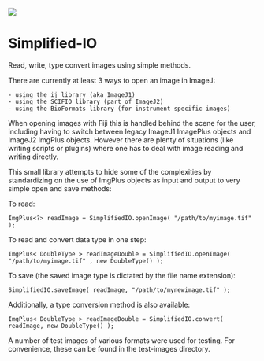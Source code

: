 [![](https://travis-ci.com/fiji/simplified-io.svg?branch=master)](https://travis-ci.com/fiji/simplified-io)

Simplified-IO
=============
Read, write, type convert images using simple methods.

There are currently at least 3 ways to open an image in ImageJ: 

	- using the ij library (aka ImageJ1)
	- using the SCIFIO library (part of ImageJ2)
	- using the BioFormats library (for instrument specific images)
	
When opening images with Fiji this is handled behind the scene for the user, including having to switch between legacy
ImageJ1 ImagePlus objects and ImageJ2 ImgPlus objects.
However there are plenty of situations (like writing scripts or plugins) where one has to deal with image reading and writing directly.

This small library attempts to hide some of the complexities by standardizing on the use of ImgPlus objects as input and output to very
simple open and save methods:

To read: 

`ImgPlus<?> readImage = SimplifiedIO.openImage( "/path/to/myimage.tif" );`

To read and convert data type in one step:

`ImgPlus< DoubleType > readImageDouble = SimplifiedIO.openImage( "/path/to/myimage.tif" , new DoubleType() );`

To save (the saved image type is dictated by the file name extension):

`SimplifiedIO.saveImage( readImage, "/path/to/mynewimage.tif" );`

Additionally, a type conversion method is also available:

`ImgPlus< DoubleType > readImageDouble = SimplifiedIO.convert( readImage, new DoubleType() );`

A number of test images of various formats were used for testing. For convenience, these can be found in the test-images directory.
